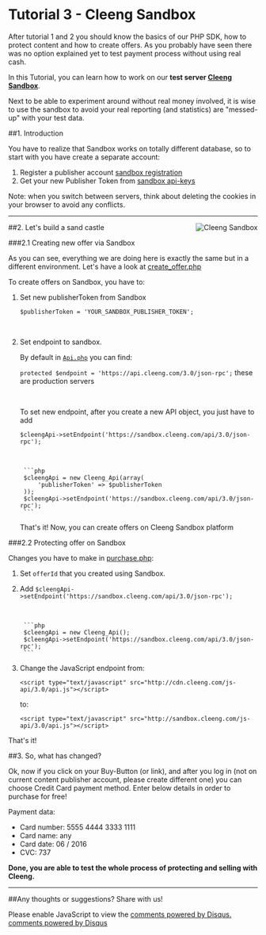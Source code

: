 Tutorial 3 - Cleeng Sandbox
===========================

After tutorial 1 and 2 you should know the basics of our PHP SDK, how to protect content and how to create offers. As you probably have seen there was no option explained yet to test payment process without using real cash.

In this Tutorial, you can learn how to work on our **test server [Cleeng Sandbox](http://sandbox.cleeng.com)**.

Next to be able to experiment around without real money involved, it is wise to use the sandbox to avoid your real reporting (and statistics) are "messed-up" with your test data.

##1. Introduction

You have to realize that Sandbox works on totally different database, so to start with you have create a separate account:

1. Register a publisher account [sandbox registration](http://sandbox.cleeng.com/us/publisher-registration)
2. Get your new Publisher Token from [sandbox api-keys](http://sandbox.cleeng.com/dev/api-keys)

Note: when you switch between servers, think about deleting the cookies in your browser to avoid any conflicts.

---

<img src="images/brown-sandbox.jpg" alt="Cleeng Sandbox" style="float: right" />

##2. Let's build a sand castle

###2.1 Creating new offer via Sandbox

As you can see, everything we are doing here is exactly the same but in a different environment. Let's have a look at [create_offer.php](https://github.com/Cleeng/cleeng-api-tutorials/blob/master/03_Cleeng_Offers/create_offer.php)

To create offers on Sandbox, you have to:

1. Set new publisherToken from Sandbox

    `$publisherToken = 'YOUR_SANDBOX_PUBLISHER_TOKEN';`

    &nbsp;

2. Set endpoint to sandbox. 

    By default in [`Api.php`](https://github.com/Cleeng/cleeng-api-tutorials/blob/master/cleeng-php-sdk/src/Cleeng/Api.php) you can find:

    `protected $endpoint = 'https://api.cleeng.com/3.0/json-rpc';` <i class="icon-arrow-left"></i> these are production servers

    &nbsp;

    To set new endpoint, after you create a new API object, you just have to add 

    `$cleengApi->setEndpoint('https://sandbox.cleeng.com/api/3.0/json-rpc');`

    &nbsp;

        ```php
        $cleengApi = new Cleeng_Api(array(
            'publisherToken' => $publisherToken
        ));
        $cleengApi->setEndpoint('https://sandbox.cleeng.com/api/3.0/json-rpc');
        ```

    That's it! Now, you can create offers on Cleeng Sandbox platform


###2.2 Protecting offer on Sandbox

Changes you have to make in [purchase.php](example/03/purchase.php):

1. Set `offerId` that you created using Sandbox.
2. Add `$cleengApi->setEndpoint('https://sandbox.cleeng.com/api/3.0/json-rpc');`

    &nbsp;

        ```php
        $cleengApi = new Cleeng_Api();
        $cleengApi->setEndpoint('https://sandbox.cleeng.com/api/3.0/json-rpc');
        ```

3. Change the JavaScript endpoint from:

    `<script type="text/javascript" src="http://cdn.cleeng.com/js-api/3.0/api.js"></script>`

    to:

    `<script type="text/javascript" src="http://sandbox.cleeng.com/js-api/3.0/api.js"></script>`

That's it!

##3. So, what has changed?

Ok, now if you click on your Buy-Button (or link), and after you log in (not on current content publisher account, please create different one) you can choose Credit Card payment method. Enter below details in order to purchase for free!

Payment data:

 * Card number:	5555 4444 3333 1111
 * Card name:	any
 * Card date:	06 / 2016
 * CVC:         737

**Done, you are able to test the whole process of protecting and selling with Cleeng.**


---

##Any thoughts or suggestions? Share with us!
<div id="disqus_thread"></div>
<script type="text/javascript">
    var disqus_title = 'Cleeng Open';
    var disqus_identifier = 'Cleeng Sandbox';
    var disqus_shortname = 'cleengopen';
    (function() {
        var dsq = document.createElement('script'); dsq.type = 'text/javascript'; dsq.async = true;
        dsq.src = 'http://' + disqus_shortname + '.disqus.com/embed.js';
        (document.getElementsByTagName('head')[0] || document.getElementsByTagName('body')[0]).appendChild(dsq);
    })();
</script>
<noscript>Please enable JavaScript to view the <a href="http://disqus.com/?ref_noscript">comments powered by Disqus.</a></noscript>
<a href="http://disqus.com" class="dsq-brlink">comments powered by <span class="logo-disqus">Disqus</span></a>
